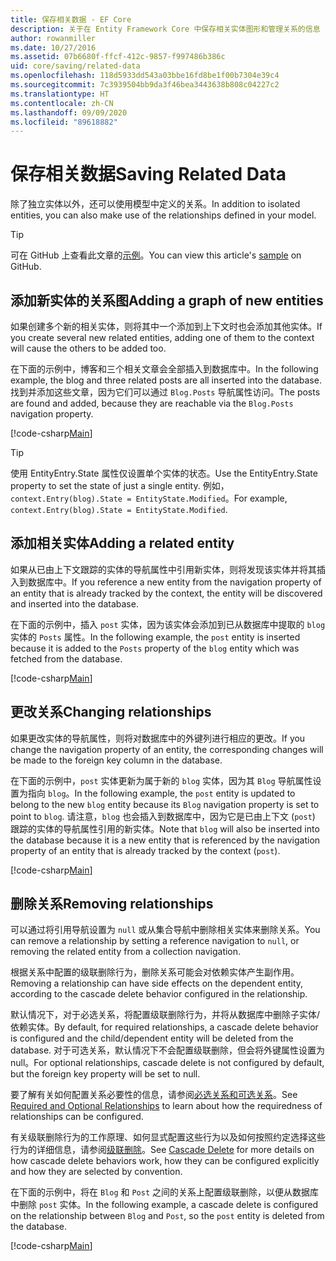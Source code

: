 ```yaml
---
title: 保存相关数据 - EF Core
description: 关于在 Entity Framework Core 中保存相关实体图形和管理关系的信息
author: rowanmiller
ms.date: 10/27/2016
ms.assetid: 07b6680f-ffcf-412c-9857-f997486b386c
uid: core/saving/related-data
ms.openlocfilehash: 118d5933dd543a03bbe16fd8be1f00b7304e39c4
ms.sourcegitcommit: 7c3939504bb9da3f46bea3443638b808c04227c2
ms.translationtype: HT
ms.contentlocale: zh-CN
ms.lasthandoff: 09/09/2020
ms.locfileid: "89618882"
---
```

# <a name="saving-related-data"></a><span data-ttu-id="b0a7e-103">保存相关数据</span><span class="sxs-lookup"><span data-stu-id="b0a7e-103">Saving Related Data</span></span>

<span data-ttu-id="b0a7e-104">除了独立实体以外，还可以使用模型中定义的关系。</span><span class="sxs-lookup"><span data-stu-id="b0a7e-104">In addition to isolated entities, you can also make use of the relationships defined in your model.</span></span>

> [!TIP]  
> <span data-ttu-id="b0a7e-105">可在 GitHub 上查看此文章的[示例](https://github.com/dotnet/EntityFramework.Docs/tree/master/samples/core/Saving/RelatedData/)。</span><span class="sxs-lookup"><span data-stu-id="b0a7e-105">You can view this article's [sample](https://github.com/dotnet/EntityFramework.Docs/tree/master/samples/core/Saving/RelatedData/) on GitHub.</span></span>

## <a name="adding-a-graph-of-new-entities"></a><span data-ttu-id="b0a7e-106">添加新实体的关系图</span><span class="sxs-lookup"><span data-stu-id="b0a7e-106">Adding a graph of new entities</span></span>

<span data-ttu-id="b0a7e-107">如果创建多个新的相关实体，则将其中一个添加到上下文时也会添加其他实体。</span><span class="sxs-lookup"><span data-stu-id="b0a7e-107">If you create several new related entities, adding one of them to the context will cause the others to be added too.</span></span>

<span data-ttu-id="b0a7e-108">在下面的示例中，博客和三个相关文章会全部插入到数据库中。</span><span class="sxs-lookup"><span data-stu-id="b0a7e-108">In the following example, the blog and three related posts are all inserted into the database.</span></span> <span data-ttu-id="b0a7e-109">找到并添加这些文章，因为它们可以通过 `Blog.Posts` 导航属性访问。</span><span class="sxs-lookup"><span data-stu-id="b0a7e-109">The posts are found and added, because they are reachable via the `Blog.Posts` navigation property.</span></span>

[!code-csharp[Main](../../../samples/core/Saving/RelatedData/Sample.cs#AddingGraphOfEntities)]

> [!TIP]  
> <span data-ttu-id="b0a7e-110">使用 EntityEntry.State 属性仅设置单个实体的状态。</span><span class="sxs-lookup"><span data-stu-id="b0a7e-110">Use the EntityEntry.State property to set the state of just a single entity.</span></span> <span data-ttu-id="b0a7e-111">例如，`context.Entry(blog).State = EntityState.Modified`。</span><span class="sxs-lookup"><span data-stu-id="b0a7e-111">For example, `context.Entry(blog).State = EntityState.Modified`.</span></span>

## <a name="adding-a-related-entity"></a><span data-ttu-id="b0a7e-112">添加相关实体</span><span class="sxs-lookup"><span data-stu-id="b0a7e-112">Adding a related entity</span></span>

<span data-ttu-id="b0a7e-113">如果从已由上下文跟踪的实体的导航属性中引用新实体，则将发现该实体并将其插入到数据库中。</span><span class="sxs-lookup"><span data-stu-id="b0a7e-113">If you reference a new entity from the navigation property of an entity that is already tracked by the context, the entity will be discovered and inserted into the database.</span></span>

<span data-ttu-id="b0a7e-114">在下面的示例中，插入 `post` 实体，因为该实体会添加到已从数据库中提取的 `blog` 实体的 `Posts` 属性。</span><span class="sxs-lookup"><span data-stu-id="b0a7e-114">In the following example, the `post` entity is inserted because it is added to the `Posts` property of the `blog` entity which was fetched from the database.</span></span>

[!code-csharp[Main](../../../samples/core/Saving/RelatedData/Sample.cs#AddingRelatedEntity)]

## <a name="changing-relationships"></a><span data-ttu-id="b0a7e-115">更改关系</span><span class="sxs-lookup"><span data-stu-id="b0a7e-115">Changing relationships</span></span>

<span data-ttu-id="b0a7e-116">如果更改实体的导航属性，则将对数据库中的外键列进行相应的更改。</span><span class="sxs-lookup"><span data-stu-id="b0a7e-116">If you change the navigation property of an entity, the corresponding changes will be made to the foreign key column in the database.</span></span>

<span data-ttu-id="b0a7e-117">在下面的示例中，`post` 实体更新为属于新的 `blog` 实体，因为其 `Blog` 导航属性设置为指向 `blog`。</span><span class="sxs-lookup"><span data-stu-id="b0a7e-117">In the following example, the `post` entity is updated to belong to the new `blog` entity because its `Blog` navigation property is set to point to `blog`.</span></span> <span data-ttu-id="b0a7e-118">请注意，`blog` 也会插入到数据库中，因为它是已由上下文 (`post`) 跟踪的实体的导航属性引用的新实体。</span><span class="sxs-lookup"><span data-stu-id="b0a7e-118">Note that `blog` will also be inserted into the database because it is a new entity that is referenced by the navigation property of an entity that is already tracked by the context (`post`).</span></span>

[!code-csharp[Main](../../../samples/core/Saving/RelatedData/Sample.cs#ChangingRelationships)]

## <a name="removing-relationships"></a><span data-ttu-id="b0a7e-119">删除关系</span><span class="sxs-lookup"><span data-stu-id="b0a7e-119">Removing relationships</span></span>

<span data-ttu-id="b0a7e-120">可以通过将引用导航设置为 `null` 或从集合导航中删除相关实体来删除关系。</span><span class="sxs-lookup"><span data-stu-id="b0a7e-120">You can remove a relationship by setting a reference navigation to `null`, or removing the related entity from a collection navigation.</span></span>

<span data-ttu-id="b0a7e-121">根据关系中配置的级联删除行为，删除关系可能会对依赖实体产生副作用。</span><span class="sxs-lookup"><span data-stu-id="b0a7e-121">Removing a relationship can have side effects on the dependent entity, according to the cascade delete behavior configured in the relationship.</span></span>

<span data-ttu-id="b0a7e-122">默认情况下，对于必选关系，将配置级联删除行为，并将从数据库中删除子实体/依赖实体。</span><span class="sxs-lookup"><span data-stu-id="b0a7e-122">By default, for required relationships, a cascade delete behavior is configured and the child/dependent entity will be deleted from the database.</span></span> <span data-ttu-id="b0a7e-123">对于可选关系，默认情况下不会配置级联删除，但会将外键属性设置为 null。</span><span class="sxs-lookup"><span data-stu-id="b0a7e-123">For optional relationships, cascade delete is not configured by default, but the foreign key property will be set to null.</span></span>

<span data-ttu-id="b0a7e-124">要了解有关如何配置关系必要性的信息，请参阅[必选关系和可选关系](xref:core/modeling/relationships#required-and-optional-relationships)。</span><span class="sxs-lookup"><span data-stu-id="b0a7e-124">See [Required and Optional Relationships](xref:core/modeling/relationships#required-and-optional-relationships) to learn about how the requiredness of relationships can be configured.</span></span>

<span data-ttu-id="b0a7e-125">有关级联删除行为的工作原理、如何显式配置这些行为以及如何按照约定选择这些行为的详细信息，请参阅[级联删除](xref:core/saving/cascade-delete)。</span><span class="sxs-lookup"><span data-stu-id="b0a7e-125">See [Cascade Delete](xref:core/saving/cascade-delete) for more details on how cascade delete behaviors work, how they can be configured explicitly and  how they are selected by convention.</span></span>

<span data-ttu-id="b0a7e-126">在下面的示例中，将在 `Blog` 和 `Post` 之间的关系上配置级联删除，以便从数据库中删除 `post` 实体。</span><span class="sxs-lookup"><span data-stu-id="b0a7e-126">In the following example, a cascade delete is configured on the relationship between `Blog` and `Post`, so the `post` entity is deleted from the database.</span></span>

[!code-csharp[Main](../../../samples/core/Saving/RelatedData/Sample.cs#RemovingRelationships)]

